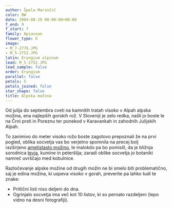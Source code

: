 ```yaml
---
author: Špela Marinčič
color: BW
date: 2004-08-29 00:00:00+00:00
f_end: 9
f_start: 7
family: Apiaceae
flower_type: O
image:
- M_7-2776.JPG
- M_5-2752.JPG
latin: Eryngium alpinum
lead: M_5-2752.JPG
lead_sample: false
order: Eryngium
parallel: false
petals: 5
petals_joined: false
star_shape: false
title: Alpska možina
---
```

Od julija do septembra cveti na kamnitih tratah visoko v Alpah alpska možina, ena najlepših gorskih rož. V Sloveniji je zelo redka, našli jo boste le na Črni prsti in Poreznu ter ponekod v Karavankah in zahodnih Julijskih Alpah.

To zanimivo do meter visoko rožo boste zagotovo prepoznali že na prvi pogled, oblika socvetja vas bo verjetno spomnila na precej bolj razširjeno [ametistasto možino](../eryngiumamethystinum/), le malokdo pa bo pomislil, da je bližnja sorodnica [tevja](../hacquetiaepipactis/), kumine in peteršilja; zaradi oblike socvetja jo botaniki namreč uvrščajo med kobulnice.

Razločevanje alpske možine od drugih možin ne bi smelo biti problematično, saj je edina možina, ki uspeva visoko v gorah, preverite pa lahko tudi te znake:

-   Pritlični listi niso deljeni do dna.
-   Ogrinjalo socvetja ima več kot 10 listov, ki so pernato razdeljeni (lepo vidno na desni fotografiji).
